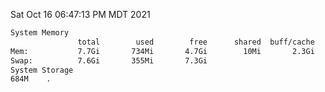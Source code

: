 Sat Oct 16 06:47:13 PM MDT 2021
```bash
System Memory
               total        used        free      shared  buff/cache   available
Mem:           7.7Gi       734Mi       4.7Gi        10Mi       2.3Gi       6.6Gi
Swap:          7.6Gi       355Mi       7.3Gi
System Storage
684M	.
```
